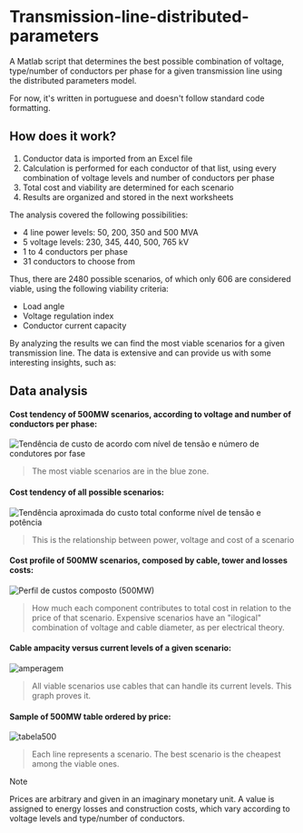 # Transmission-line-distributed-parameters

A Matlab script that determines the best possible combination of voltage, type/number of conductors per phase for a given transmission line using the distributed parameters model.

For now, it's written in portuguese and doesn't follow standard code formatting.

## How does it work?


1) Conductor data is imported from an Excel file
2) Calculation is performed for each conductor of that list, using every combination of voltage levels and number of conductors per phase
3) Total cost and viability are determined for each scenario
4) Results are organized and stored in the next worksheets

The analysis covered the following possibilities:
- 4 line power levels: 50, 200, 350 and 500 MVA
- 5 voltage levels: 230, 345, 440, 500, 765 kV
- 1 to 4 conductors per phase
- 31 conductors to choose from

Thus, there are 2480 possible scenarios, of which only 606 are considered viable, using the following viability criteria: 
  - Load angle
  - Voltage regulation index
  - Conductor current capacity

By analyzing the results we can find the most viable scenarios for a given transmission line. The data is extensive and can provide us with some interesting insights, such as:

## Data analysis

#### Cost tendency of 500MW scenarios, according to voltage and number of conductors per phase:
![Tendência de custo de acordo com nível de tensão e número de condutores por fase](https://github.com/lorefc/Transmission-line-distributed-parameters/assets/108432416/bb2c281d-3d71-4fe8-8d50-bb2522a10ccf)
> The most viable scenarios are in the blue zone.

#### Cost tendency of all possible scenarios:
![Tendência aproximada do custo total conforme nível de tensão e potência](https://github.com/lorefc/Transmission-line-distributed-parameters/assets/108432416/79231fe0-0e98-4646-b92b-b560868cd160)
> This is the relationship between power, voltage and cost of a scenario

#### Cost profile of 500MW scenarios, composed by cable, tower and losses costs:
![Perfil de custos composto (500MW)](https://github.com/lorefc/Transmission-line-distributed-parameters/assets/108432416/1fd8921c-d937-4ec0-bb54-d56def8e713f)
> How much each component contributes to total cost in relation to the price of that scenario.
> Expensive scenarios have an "ilogical" combination of voltage and cable diameter, as per electrical theory.

#### Cable ampacity versus current levels of a given scenario:
![amperagem](https://github.com/lorefc/Transmission-line-distributed-parameters/assets/108432416/ff98f07c-0aff-474f-b9a1-c6e1090675b6)
> All viable scenarios use cables that can handle its current levels. This graph proves it.

#### Sample of 500MW table ordered by price:
![tabela500](https://github.com/lorefc/Transmission-line-distributed-parameters/assets/108432416/88cc5fdd-773e-48a6-afa8-d8fcc947cedb)
> Each line represents a scenario. The best scenario is the cheapest among the viable ones.


> [!NOTE]
> Prices are arbitrary and given in an imaginary monetary unit. A value is assigned to energy losses and construction costs, which vary according to voltage levels and type/number of conductors.
